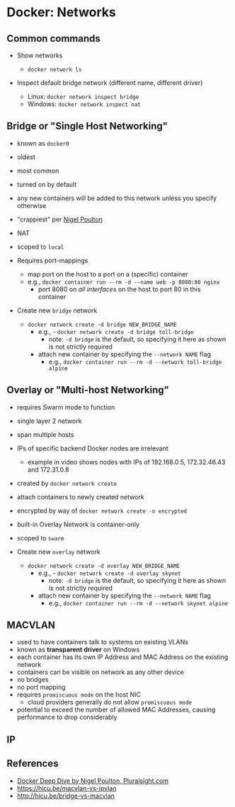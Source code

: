 # Docker: Networks

## Common commands

- Show networks
  - `docker network ls`

- Inspect default bridge network (different name, different driver)
  - Linux: `docker network inspect bridge`
  - Windows: `docker network inspect nat`

## Bridge or "Single Host Networking"

- known as `docker0`
- oldest
- most common
- turned on by default
- any new containers will be added to this network unless you specify
  otherwise
- "crappiest" per [Nigel Poulton](#references)
- NAT
- scoped to `local`
- Requires port-mappings
  - map port on the host to a port on a (specific) container
  - e.g., `docker container run --rm -d --name web -p 8080:80 nginx`
    - port 8080 on *all interfaces* on the host to port 80 in this container

- Create new `bridge` network
  - `docker network create -d bridge NEW_BRIDGE_NAME`
    - e.g., - `docker network create -d bridge toll-bridge`
      - note: `-d bridge` is the default, so specifying it here as shown is not
        strictly required
    - attach new container by specifying the `--network NAME` flag
      - e.g., `docker container run --rm -d --network toll-bridge alpine`

## Overlay or "Multi-host Networking"

- requires Swarm mode to function
- single layer 2 network
- span multiple hosts
- IPs of specific backend Docker nodes are irrelevant
  - example in video shows nodes with IPs of 192.168.0.5, 172.32.46.43 and
    172.31.0.8
- created by `docker network create`
- attach containers to newly created network
- encrypted by way of `docker network create -o encrypted`
- built-in Overlay Network is container-only
- scoped to `swarm`

- Create new `overlay` network
  - `docker network create -d overlay NEW_BRIDGE_NAME`
    - e.g., - `docker network create -d overlay skynet`
      - note: `-d bridge` is the default, so specifying it here as shown is not
        strictly required
    - attach new container by specifying the `--network NAME` flag
      - e.g., `docker container run --rm -d --network skynet alpine`

## MACVLAN

- used to have containers talk to systems on existing VLANs
- known as **transparent driver** on Windows
- each container has its own IP Address and MAC Address on the existing network
- containers can be visible on network as any other device
- no bridges
- no port mapping
- requires `promiscuous mode` on the host NIC
  - cloud providers generally do not allow `promiscuous mode`
- potential to exceed the number of allowed MAC Addresses, causing performance
  to drop considerably

## IP

## References

- [Docker Deep Dive by Nigel Poulton, Pluralsight.com](https://www.pluralsight.com/courses/docker-deep-dive-update)
- <https://hicu.be/macvlan-vs-ipvlan>
- <http://hicu.be/bridge-vs-macvlan>
